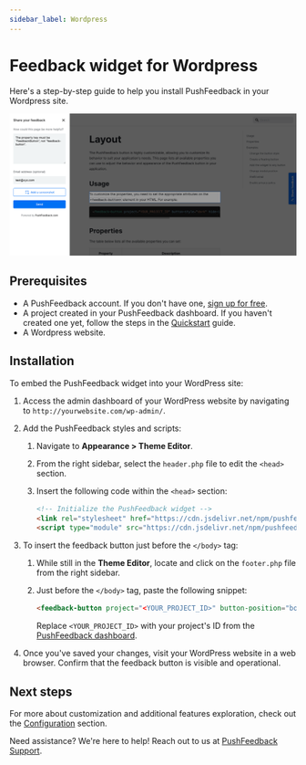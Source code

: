 ```yaml
---
sidebar_label: Wordpress
---
```


# Feedback widget for Wordpress

Here's a step-by-step guide to help you install PushFeedback in your Wordpress site.

![Feedback wiget for docs screenshot](./images/feedback-widget-docs.png)

## Prerequisites

- A PushFeedback account. If you don't have one, [sign up for free](https://app.pushfeedback.com/accounts/signup/).
- A project created in your PushFeedback dashboard. If you haven't created one yet, follow the steps in the [Quickstart](../quickstart.md#2-create-a-project) guide.
- A Wordpress website.

## Installation

To embed the PushFeedback widget into your WordPress site:

1. Access the admin dashboard of your WordPress website by navigating to `http://yourwebsite.com/wp-admin/`.
1. Add the PushFeedback styles and scripts:

    1. Navigate to **Appearance > Theme Editor**.
    2. From the right sidebar, select the `header.php` file to edit the `<head>` section.
    3. Insert the following code within the `<head>` section:

        ```html
        <!-- Initialize the PushFeedback widget -->
        <link rel="stylesheet" href="https://cdn.jsdelivr.net/npm/pushfeedback/dist/pushfeedback/pushfeedback.css">
        <script type="module" src="https://cdn.jsdelivr.net/npm/pushfeedback/dist/pushfeedback/pushfeedback.esm.js"></script>
        ```

1. To insert the feedback button just before the `</body>` tag:

    1. While still in the **Theme Editor**, locate and click on the `footer.php` file from the right sidebar.
    2. Just before the `</body>` tag, paste the following snippet:

        ```html
        <feedback-button project="<YOUR_PROJECT_ID>" button-position="bottom-right" modal-position="bottom-right" button-style="light">Feedback</feedback-button>
        ```

        Replace `<YOUR_PROJECT_ID>` with your project's ID from the [PushFeedback dashboard](../quickstart.md#2-create-a-project).

1. Once you've saved your changes, visit your WordPress website in a web browser. Confirm that the feedback button is visible and operational.

## Next steps

For more about customization and additional features exploration, check out the [Configuration](/category/configuration) section.

Need assistance? We're here to help! Reach out to us at [PushFeedback Support](https://pushfeedback.com/support).
